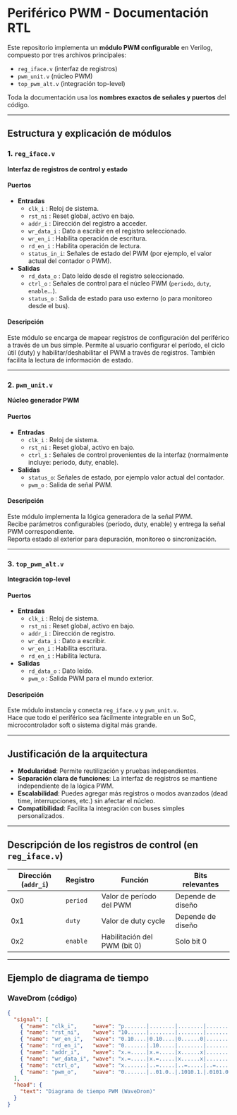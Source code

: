 # Periférico PWM - Documentación RTL

Este repositorio implementa un **módulo PWM configurable** en Verilog, compuesto por tres archivos principales:  
- `reg_iface.v` (interfaz de registros)  
- `pwm_unit.v` (núcleo PWM)  
- `top_pwm_alt.v` (integración top-level)

Toda la documentación usa los **nombres exactos de señales y puertos** del código.

---

## Estructura y explicación de módulos

### 1. `reg_iface.v`  
**Interfaz de registros de control y estado**

#### **Puertos**
- **Entradas**
  - `clk_i`      : Reloj de sistema.
  - `rst_ni`     : Reset global, activo en bajo.
  - `addr_i`     : Dirección del registro a acceder.
  - `wr_data_i`  : Dato a escribir en el registro seleccionado.
  - `wr_en_i`    : Habilita operación de escritura.
  - `rd_en_i`    : Habilita operación de lectura.
  - `status_in_i`: Señales de estado del PWM (por ejemplo, el valor actual del contador o PWM).
- **Salidas**
  - `rd_data_o`  : Dato leído desde el registro seleccionado.
  - `ctrl_o`     : Señales de control para el núcleo PWM (`periodo`, `duty`, `enable`...).
  - `status_o`   : Salida de estado para uso externo (o para monitoreo desde el bus).

#### **Descripción**
Este módulo se encarga de mapear registros de configuración del periférico a través de un bus simple. Permite al usuario configurar el período, el ciclo útil (duty) y habilitar/deshabilitar el PWM a través de registros. También facilita la lectura de información de estado.

---

### 2. `pwm_unit.v`  
**Núcleo generador PWM**

#### **Puertos**
- **Entradas**
  - `clk_i`   : Reloj de sistema.
  - `rst_ni`  : Reset global, activo en bajo.
  - `ctrl_i`  : Señales de control provenientes de la interfaz (normalmente incluye: periodo, duty, enable).
- **Salidas**
  - `status_o`: Señales de estado, por ejemplo valor actual del contador.
  - `pwm_o`   : Salida de señal PWM.

#### **Descripción**
Este módulo implementa la lógica generadora de la señal PWM.  
Recibe parámetros configurables (período, duty, enable) y entrega la señal PWM correspondiente.  
Reporta estado al exterior para depuración, monitoreo o sincronización.

---

### 3. `top_pwm_alt.v`  
**Integración top-level**

#### **Puertos**
- **Entradas**
  - `clk_i`      : Reloj de sistema.
  - `rst_ni`     : Reset global, activo en bajo.
  - `addr_i`     : Dirección de registro.
  - `wr_data_i`  : Dato a escribir.
  - `wr_en_i`    : Habilita escritura.
  - `rd_en_i`    : Habilita lectura.
- **Salidas**
  - `rd_data_o`  : Dato leído.
  - `pwm_o`      : Salida PWM para el mundo exterior.

#### **Descripción**
Este módulo instancia y conecta `reg_iface.v` y `pwm_unit.v`.  
Hace que todo el periférico sea fácilmente integrable en un SoC, microcontrolador soft o sistema digital más grande.

---

## Justificación de la arquitectura

- **Modularidad**: Permite reutilización y pruebas independientes.
- **Separación clara de funciones**: La interfaz de registros se mantiene independiente de la lógica PWM.
- **Escalabilidad**: Puedes agregar más registros o modos avanzados (dead time, interrupciones, etc.) sin afectar el núcleo.
- **Compatibilidad**: Facilita la integración con buses simples personalizados.

---

## Descripción de los registros de control (en `reg_iface.v`)

| Dirección (`addr_i`) | Registro     | Función                              | Bits relevantes     |
|----------------------|--------------|--------------------------------------|---------------------|
| 0x0                  | `period`     | Valor de período del PWM             | Depende de diseño   |
| 0x1                  | `duty`       | Valor de duty cycle                  | Depende de diseño   |
| 0x2                  | `enable`     | Habilitación del PWM (bit 0)         | Solo bit 0          |



---

## Ejemplo de diagrama de tiempo

### WaveDrom (código)

```json
{
  "signal": [
    { "name": "clk_i",     "wave": "p.......|........|........|........" },
    { "name": "rst_ni",    "wave": "10......|........|........|........", "data": ["RESET"] },
    { "name": "wr_en_i",   "wave": "0.10....|0.10....|0......0|........", "data": ["", "PER", "", "DUTY", "", "", "EN"] },
    { "name": "rd_en_i",   "wave": "0.......|.10.....|........|........", "data": ["", "RD"] },
    { "name": "addr_i",    "wave": "x.=.....|x.=.....|x......x|........", "data": ["", "0", "", "1", "", "", "2"] },
    { "name": "wr_data_i", "wave": "x.=.....|x.=.....|x......x|........", "data": ["", "20", "", "10", "", "", "1"] },
    { "name": "ctrl_o",    "wave": "x.......|..=.....|..=.....|..=.....", "data": ["", "PER", "DUTY", "EN"] },
    { "name": "pwm_o",     "wave": "0.......|..01.0..|.1010.1.|.0101.0." }
  ],
  "head": {
    "text": "Diagrama de tiempo PWM (WaveDrom)"
  }
}
